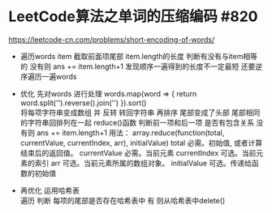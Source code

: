 # LeetCode算法之单词的压缩编码 #820
https://leetcode-cn.com/problems/short-encoding-of-words/

- 遍历words  item    截取前面项尾部 item.length的长度 判断有没有与item相等的   没有则 ans += item.length+1
    发现顺序一遍得到的长度不一定最短      还要逆序遍历一遍words

- 优化
    先对words 进行处理     words.map(word => { return word.split('').reverse().join('') }).sort()  
    将每项字符串变成数组 并 反转 转回字符串   再排序       尾部变成了头部 尾部相同的字符串回排列在一起
    reduce()函数   判断前一项和后一项 是否有包含关系  没有则 ans += item.length+1
      用法：  array.reduce(function(total, currentValue, currentIndex, arr), initialValue)
        total	必需。初始值, 或者计算结束后的返回值。
        currentValue	必需。当前元素
        currentIndex	可选。当前元素的索引
        arr	可选。当前元素所属的数组对象。
        initialValue	可选。传递给函数的初始值

- 再优化
    运用哈希表    
    遍历    判断 每项的尾部是否存在哈希表中  有 则从哈希表中delete()